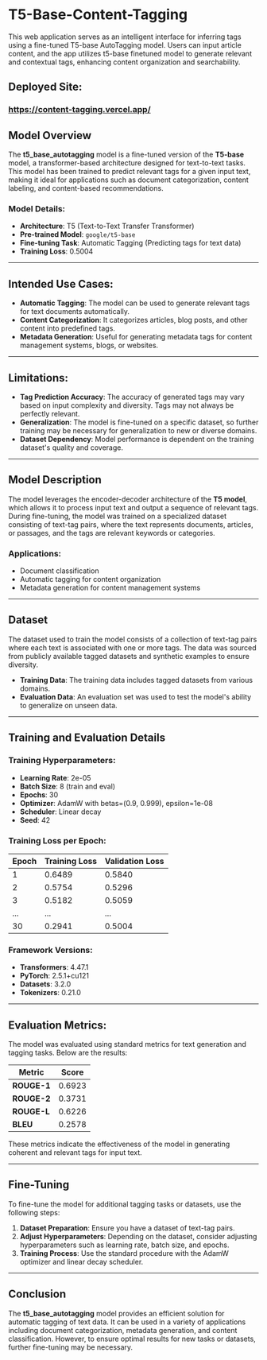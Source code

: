 # T5-Base-Content-Tagging
This web application serves as an intelligent interface for inferring tags using a fine-tuned T5-base AutoTagging model. Users can input article content, and the app utilizes t5-base finetuned model to generate relevant and contextual tags, enhancing content organization and searchability.

## Deployed Site:
### https://content-tagging.vercel.app/

## Model Overview
The **t5_base_autotagging** model is a fine-tuned version of the **T5-base** model, a transformer-based architecture designed for text-to-text tasks. This model has been trained to predict relevant tags for a given input text, making it ideal for applications such as document categorization, content labeling, and content-based recommendations.

### Model Details:
- **Architecture**: T5 (Text-to-Text Transfer Transformer)
- **Pre-trained Model**: `google/t5-base`
- **Fine-tuning Task**: Automatic Tagging (Predicting tags for text data)
- **Training Loss**: 0.5004

---

## Intended Use Cases:
- **Automatic Tagging**: The model can be used to generate relevant tags for text documents automatically.
- **Content Categorization**: It categorizes articles, blog posts, and other content into predefined tags.
- **Metadata Generation**: Useful for generating metadata tags for content management systems, blogs, or websites.

---

## Limitations:
- **Tag Prediction Accuracy**: The accuracy of generated tags may vary based on input complexity and diversity. Tags may not always be perfectly relevant.
- **Generalization**: The model is fine-tuned on a specific dataset, so further training may be necessary for generalization to new or diverse domains.
- **Dataset Dependency**: Model performance is dependent on the training dataset's quality and coverage.

---

## Model Description

The model leverages the encoder-decoder architecture of the **T5 model**, which allows it to process input text and output a sequence of relevant tags. During fine-tuning, the model was trained on a specialized dataset consisting of text-tag pairs, where the text represents documents, articles, or passages, and the tags are relevant keywords or categories.

### Applications:
- Document classification
- Automatic tagging for content organization
- Metadata generation for content management systems

---

## Dataset

The dataset used to train the model consists of a collection of text-tag pairs where each text is associated with one or more tags. The data was sourced from publicly available tagged datasets and synthetic examples to ensure diversity.

- **Training Data**: The training data includes tagged datasets from various domains.
- **Evaluation Data**: An evaluation set was used to test the model's ability to generalize on unseen data.

---

## Training and Evaluation Details

### Training Hyperparameters:
- **Learning Rate**: 2e-05
- **Batch Size**: 8 (train and eval)
- **Epochs**: 30
- **Optimizer**: AdamW with betas=(0.9, 0.999), epsilon=1e-08
- **Scheduler**: Linear decay
- **Seed**: 42

### Training Loss per Epoch:
| Epoch | Training Loss | Validation Loss |
|-------|---------------|-----------------|
| 1     | 0.6489        | 0.5840          |
| 2     | 0.5754        | 0.5296          |
| 3     | 0.5182        | 0.5059          |
| ...   | ...           | ...             |
| 30    | 0.2941        | 0.5004          |

### Framework Versions:
- **Transformers**: 4.47.1
- **PyTorch**: 2.5.1+cu121
- **Datasets**: 3.2.0
- **Tokenizers**: 0.21.0

---

## Evaluation Metrics:
The model was evaluated using standard metrics for text generation and tagging tasks. Below are the results:

| Metric  | Score   |
|---------|---------|
| **ROUGE-1** | 0.6923 |
| **ROUGE-2** | 0.3731 |
| **ROUGE-L** | 0.6226 |
| **BLEU**    | 0.2578 |

These metrics indicate the effectiveness of the model in generating coherent and relevant tags for input text.

---

## Fine-Tuning

To fine-tune the model for additional tagging tasks or datasets, use the following steps:
1. **Dataset Preparation**: Ensure you have a dataset of text-tag pairs.
2. **Adjust Hyperparameters**: Depending on the dataset, consider adjusting hyperparameters such as learning rate, batch size, and epochs.
3. **Training Process**: Use the standard procedure with the AdamW optimizer and linear decay scheduler.

---

## Conclusion

The **t5_base_autotagging** model provides an efficient solution for automatic tagging of text data. It can be used in a variety of applications including document categorization, metadata generation, and content classification. However, to ensure optimal results for new tasks or datasets, further fine-tuning may be necessary.
